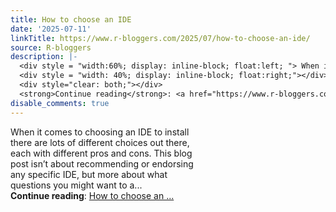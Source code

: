 ```yaml
---
title: How to choose an IDE
date: '2025-07-11'
linkTitle: https://www.r-bloggers.com/2025/07/how-to-choose-an-ide/
source: R-bloggers
description: |-
  <div style = "width:60%; display: inline-block; float:left; "> When it comes to choosing an IDE to install there are lots of different choices out there, each with different pros and cons. This blog post isn’t about recommending or endorsing any specific IDE, but more about what questions you might want to a...</div>
  <div style = "width: 40%; display: inline-block; float:right;"></div>
  <div style="clear: both;"></div>
  <strong>Continue reading</strong>: <a href="https://www.r-bloggers.com/2025/07/how-to-choose-an-ide/">How to choose an ...
disable_comments: true
---
```

<div style = "width:60%; display: inline-block; float:left; "> When it comes to choosing an IDE to install there are lots of different choices out there, each with different pros and cons. This blog post isn’t about recommending or endorsing any specific IDE, but more about what questions you might want to a...</div>
<div style = "width: 40%; display: inline-block; float:right;"></div>
<div style="clear: both;"></div>
<strong>Continue reading</strong>: <a href="https://www.r-bloggers.com/2025/07/how-to-choose-an-ide/">How to choose an ...